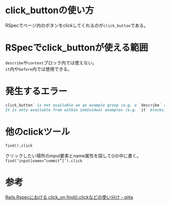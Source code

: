 # click_buttonの使い方

RSpecでページ内のボタンをclickしてくれるのが`click_button`である。

# RSpecでclick_buttonが使える範囲

`describe`や`context`ブロック内では使えない。  
`it`内や`before`内では使用できる。

# 発生するエラー

```ruby
click_button` is not available on an example group (e.g. a `describe` or `context` block).  
It is only available from within individual examples (e.g. `it` blocks) or from constructs that run in the scope of an example (e.g. `before`, `let`, etc).
```

# 他のclickツール

`find().click`

クリックしたい場所のinput要素とname属性を探して()の中に書く。  
`find(‘input[name=“commit”]’).click`


# 参考

[Rails.Rspecにおける click_on find().clickなどの使い分け - qiita](https://qiita.com/pipi_nippi/items/d1f4fcb977640f086f84)